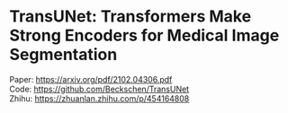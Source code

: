 # TransUNet: Transformers Make Strong Encoders for Medical Image Segmentation

Paper: https://arxiv.org/pdf/2102.04306.pdf <br/>
Code: https://github.com/Beckschen/TransUNet <br/>
Zhihu: https://zhuanlan.zhihu.com/p/454164808
